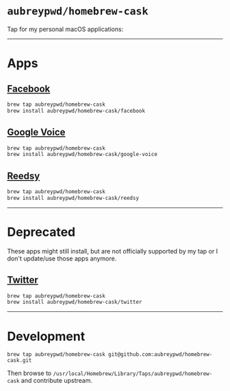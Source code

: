 # `aubreypwd/homebrew-cask`

Tap for my personal macOS applications:

-------

# Apps

## [Facebook](https://github.com/aubreypwd/facebook-mac/)

```bash
brew tap aubreypwd/homebrew-cask
brew install aubreypwd/homebrew-cask/facebook
```

## [Google Voice](https://github.com/aubreypwd/google-voice-mac)

```bash
brew tap aubreypwd/homebrew-cask
brew install aubreypwd/homebrew-cask/google-voice
```

## [Reedsy](https://github.com/aubreypwd/reedsy-mac/)

```bash
brew tap aubreypwd/homebrew-cask
brew install aubreypwd/homebrew-cask/reedsy
```

------------

# Deprecated

These apps might still install, but are not officially supported by my tap or I don't update/use those apps anymore.

## [Twitter](https://github.com/aubreypwd/twitter-mac/)

```bash
brew tap aubreypwd/homebrew-cask
brew install aubreypwd/homebrew-cask/twitter
```

-----------

# Development

```
brew tap aubreypwd/homebrew-cask git@github.com:aubreypwd/homebrew-cask.git
```

Then browse to `/usr/local/Homebrew/Library/Taps/aubreypwd/homebrew-cask` and contribute upstream.
